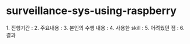 # surveillance-sys-using-raspberry
<ordered list>
  1. 진행기간 : 
  2. 주요내용 :
  3. 본인의 수행 내용 :
  4. 사용한 skill :
  5. 어려웠던 점 :
  6. 결과
